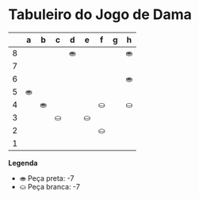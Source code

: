 # Tabuleiro do Jogo de Dama

|   | a | b | c | d | e | f | g | h |
|---|---|---|---|---|---|---|---|---|
| 8 |   |   |   | ⛂ |   |   |   | ⛂ |
| 7 |   |   |   |   |   |   |    |   |
| 6 |   |   |    |   |   |   |   | ⛂ |
| 5 | ⛂ |   |   |   |   |   |   |   |
| 4 |   | ⛂ |   |   |   | ⛀ |   | ⛀ |
| 3 |   |   | ⛀ |   | ⛀ |   |   |   |
| 2 |   |   |   |   |   | ⛀ |   |   |
| 1 |   |   |   |   |   |   |   |   |

**Legenda**

- ⛂ Peça preta:  -7
- ⛀ Peça branca: -7